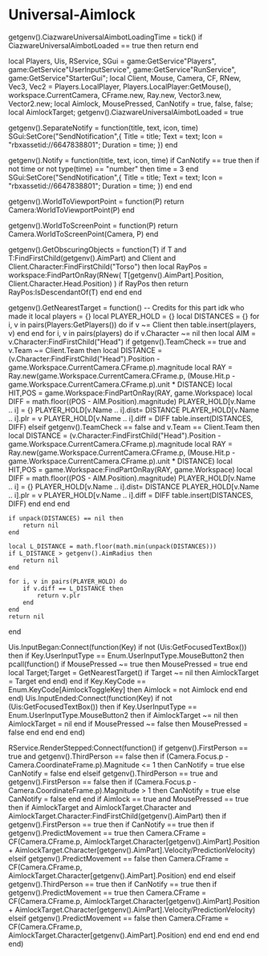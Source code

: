 # Universal-Aimlock

getgenv().CiazwareUniversalAimbotLoadingTime = tick()
if CiazwareUniversalAimbotLoaded == true then
    return 
end

local Players, Uis, RService, SGui = game:GetService"Players", game:GetService"UserInputService", game:GetService"RunService", game:GetService"StarterGui";
local Client, Mouse, Camera, CF, RNew, Vec3, Vec2 = Players.LocalPlayer, Players.LocalPlayer:GetMouse(), workspace.CurrentCamera, CFrame.new, Ray.new, Vector3.new, Vector2.new;
local Aimlock, MousePressed, CanNotify = true, false, false;
local AimlockTarget;
getgenv().CiazwareUniversalAimbotLoaded = true

getgenv().SeparateNotify = function(title, text, icon, time) 
    SGui:SetCore("SendNotification",{
        Title = title;
        Text = text;
        Icon = "rbxassetid://6647838801";
        Duration = time;
    })
end

getgenv().Notify = function(title, text, icon, time)
    if CanNotify == true then 
        if not time or not type(time) == "number" then time = 3 end
        SGui:SetCore("SendNotification",{
            Title = title;
            Text = text;
            Icon = "rbxassetid://6647838801";
            Duration = time;
        }) 
    end
end

getgenv().WorldToViewportPoint = function(P)
    return Camera:WorldToViewportPoint(P)
end

getgenv().WorldToScreenPoint = function(P)
    return Camera.WorldToScreenPoint(Camera, P)
end

getgenv().GetObscuringObjects = function(T)
    if T and T:FindFirstChild(getgenv().AimPart) and Client and Client.Character:FindFirstChild("Torso") then 
        local RayPos = workspace:FindPartOnRay(RNew(
            T[getgenv().AimPart].Position, Client.Character.Head.Position)
        )
        if RayPos then return RayPos:IsDescendantOf(T) end
    end
end

getgenv().GetNearestTarget = function()
    -- Credits for this part idk who made it
    local players = {}
    local PLAYER_HOLD  = {}
    local DISTANCES = {}
    for i, v in pairs(Players:GetPlayers()) do
        if v ~= Client then
            table.insert(players, v)
        end
    end
    for i, v in pairs(players) do
        if v.Character ~= nil then
            local AIM = v.Character:FindFirstChild("Head")
            if getgenv().TeamCheck == true and v.Team ~= Client.Team then
                local DISTANCE = (v.Character:FindFirstChild("Head").Position - game.Workspace.CurrentCamera.CFrame.p).magnitude
                local RAY = Ray.new(game.Workspace.CurrentCamera.CFrame.p, (Mouse.Hit.p - game.Workspace.CurrentCamera.CFrame.p).unit * DISTANCE)
                local HIT,POS = game.Workspace:FindPartOnRay(RAY, game.Workspace)
                local DIFF = math.floor((POS - AIM.Position).magnitude)
                PLAYER_HOLD[v.Name .. i] = {}
                PLAYER_HOLD[v.Name .. i].dist= DISTANCE
                PLAYER_HOLD[v.Name .. i].plr = v
                PLAYER_HOLD[v.Name .. i].diff = DIFF
                table.insert(DISTANCES, DIFF)
            elseif getgenv().TeamCheck == false and v.Team == Client.Team then 
                local DISTANCE = (v.Character:FindFirstChild("Head").Position - game.Workspace.CurrentCamera.CFrame.p).magnitude
                local RAY = Ray.new(game.Workspace.CurrentCamera.CFrame.p, (Mouse.Hit.p - game.Workspace.CurrentCamera.CFrame.p).unit * DISTANCE)
                local HIT,POS = game.Workspace:FindPartOnRay(RAY, game.Workspace)
                local DIFF = math.floor((POS - AIM.Position).magnitude)
                PLAYER_HOLD[v.Name .. i] = {}
                PLAYER_HOLD[v.Name .. i].dist= DISTANCE
                PLAYER_HOLD[v.Name .. i].plr = v
                PLAYER_HOLD[v.Name .. i].diff = DIFF
                table.insert(DISTANCES, DIFF)
            end
        end
    end
    
    if unpack(DISTANCES) == nil then
        return nil
    end
    
    local L_DISTANCE = math.floor(math.min(unpack(DISTANCES)))
    if L_DISTANCE > getgenv().AimRadius then
        return nil
    end
    
    for i, v in pairs(PLAYER_HOLD) do
        if v.diff == L_DISTANCE then
            return v.plr
        end
    end
    return nil
end

Uis.InputBegan:Connect(function(Key)
    if not (Uis:GetFocusedTextBox()) then 
        if Key.UserInputType == Enum.UserInputType.MouseButton2 then 
            pcall(function()
                if MousePressed ~= true then MousePressed = true end 
                local Target;Target = GetNearestTarget()
                if Target ~= nil then 
                    AimlockTarget = Target
                end
            end)
        end
        if Key.KeyCode == Enum.KeyCode[AimlockToggleKey] then 
            Aimlock = not Aimlock
        end
    end
end)
Uis.InputEnded:Connect(function(Key)
    if not (Uis:GetFocusedTextBox()) then 
        if Key.UserInputType == Enum.UserInputType.MouseButton2 then 
            if AimlockTarget ~= nil then AimlockTarget = nil end
            if MousePressed ~= false then 
                MousePressed = false 
            end
        end
    end
end)

RService.RenderStepped:Connect(function()
    if getgenv().FirstPerson == true and getgenv().ThirdPerson == false then 
        if (Camera.Focus.p - Camera.CoordinateFrame.p).Magnitude <= 1 then 
            CanNotify = true 
        else 
            CanNotify = false 
        end
    elseif getgenv().ThirdPerson == true and getgenv().FirstPerson == false then 
        if (Camera.Focus.p - Camera.CoordinateFrame.p).Magnitude > 1 then 
            CanNotify = true 
        else 
            CanNotify = false 
        end
    end
    if Aimlock == true and MousePressed == true then 
        if AimlockTarget and AimlockTarget.Character and AimlockTarget.Character:FindFirstChild(getgenv().AimPart) then 
            if getgenv().FirstPerson == true then
                if CanNotify == true then
                    if getgenv().PredictMovement == true then 
                        Camera.CFrame = CF(Camera.CFrame.p, AimlockTarget.Character[getgenv().AimPart].Position + AimlockTarget.Character[getgenv().AimPart].Velocity/PredictionVelocity)
                    elseif getgenv().PredictMovement == false then 
                        Camera.CFrame = CF(Camera.CFrame.p, AimlockTarget.Character[getgenv().AimPart].Position)
                    end
                end
            elseif getgenv().ThirdPerson == true then 
                if CanNotify == true then
                    if getgenv().PredictMovement == true then 
                        Camera.CFrame = CF(Camera.CFrame.p, AimlockTarget.Character[getgenv().AimPart].Position + AimlockTarget.Character[getgenv().AimPart].Velocity/PredictionVelocity)
                    elseif getgenv().PredictMovement == false then 
                        Camera.CFrame = CF(Camera.CFrame.p, AimlockTarget.Character[getgenv().AimPart].Position)
                    end
                end 
            end
        end
    end
end)
